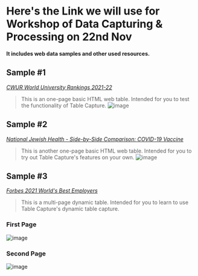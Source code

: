 # Here's the Link we will use for Workshop of Data Capturing & Processing on 22nd Nov
**It includes web data samples and other used resources.**

## Sample #1
*[CWUR World University Rankings 2021-22](https://cwur.org/2021-22.php)*
> This is an one-page basic HTML web table. Intended for you to test the functionality of Table Capture.
![image](https://user-images.githubusercontent.com/32707423/142763448-0fd2cc58-1bca-4e4b-979f-14bc4e40c715.png)

## Sample #2
*[National Jewish Health - Side-by-Side Comparison: COVID-19 Vaccine](https://www.nationaljewish.org/patients-visitors/patient-info/important-updates/coronavirus-information-and-resources/covid-19-vaccines/vaccine-articles/side-by-side-comparison-covid-19-vaccine)*
> This is another one-page basic HTML web table. Intended for you to try out Table Capture's features on your own.
![image](https://user-images.githubusercontent.com/32707423/142763657-edc68306-cee2-444b-b35e-ce78c89318dc.png)

## Sample #3
*[Forbes 2021 World's Best Employers](https://www.forbes.com/lists/worlds-best-employers/)*
> This is a multi-page dynamic table. Intended for you to learn to use Table Capture's dynamic table capture.<br>
### First Page
![image](https://user-images.githubusercontent.com/32707423/142764374-4c56edb7-56eb-4cdc-8492-0725f56ebb7d.png)
### Second Page
![image](https://user-images.githubusercontent.com/32707423/142764386-edb0fbbb-a02e-4c34-a8d4-a21ef832ad20.png)
